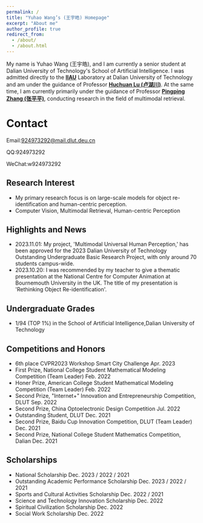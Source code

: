```yaml
---
permalink: /
title: "Yuhao Wang’s (王宇皓) Homepage"
excerpt: "About me"
author_profile: true
redirect_from: 
  - /about/
  - /about.html
---
```


My name is Yuhao Wang (王宇皓), and I am currently a senior student at Dalian University of Technology's School of Artificial Intelligence. I was admitted directly to the [**IIAU**](https://ice.dlut.edu.cn/IIAU/en/welcome-to-our-iiau-lab-english/index.html) Laboratory at Dalian University of Technology and am under the guidance of Professor [**Huchuan Lu (卢湖川)**](https://scholar.google.com/citations?user=D3nE0agAAAAJ&hl=zh-CN&oi=ao). At the same time, I am currently primarily under the guidance of Professor [**Pingping Zhang (张平平)**](https://scholar.google.com/citations?user=MfbIbuEAAAAJ&hl=zh-CN&oi=ao), conducting research in the field of multimodal retrieval. 


Contact
======
Email:924973292@mail.dlut.deu.cn

QQ:924973292

WeChat:w924973292

Research Interest
------
- My primary research focus is on large-scale models for object re-identification and human-centric perception.
- Computer Vision, Multimodal Retrieval, Human-centric Perception


Highlights and News
------
- 2023.11.01: My project, 'Multimodal Universal Human Perception,' has been approved for the 2023 Dalian University of Technology Outstanding Undergraduate Basic Research Project, with only around 70 students campus-wide.
- 2023.10.20: I was recommended by my teacher to give a thematic presentation at the National Centre for Computer Animation at Bournemouth University in the UK. The title of my presentation is 'Rethinking Object Re-identification'.

Undergraduate Grades
------
- 1/94 (TOP 1%) in the School of Artificial Intelligence,Dalian University of Technology

Competitions and Honors
------
- 6th place CVPR2023 Workshop Smart City Challenge Apr. 2023
- First Prize, National College Student Mathematical Modeling Competition (Team Leader) Feb. 2022
- Honer Prize, American College Student Mathematical Modeling Competition (Team Leader) Feb. 2022
- Second Prize, "Internet+" Innovation and Entrepreneurship Competition, DLUT Sep. 2022
- Second Prize, China Optoelectronic Design Competition Jul. 2022
- Outstanding Student, DLUT Dec. 2021
- Second Prize, Baidu Cup Innovation Competition, DLUT (Team Leader) Dec. 2021
- Second Prize, National College Student Mathematics Competition, Dalian Dec. 2021

Scholarships
------
- National Scholarship Dec. 2023 / 2022 / 2021
- Outstanding Academic Performance Scholarship Dec. 2023 / 2022 / 2021
- Sports and Cultural Activities Scholarship Dec. 2022 / 2021
- Science and Technology Innovation Scholarship Dec. 2022
- Spiritual Civilization Scholarship Dec. 2022
- Social Work Scholarship Dec. 2022
